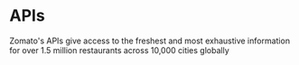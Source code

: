 # APIs
Zomato's APIs give access to the freshest and most exhaustive information for over 1.5 million restaurants across 10,000 cities globally
